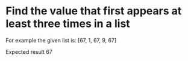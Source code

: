 # Find the value that first appears at least three times in a list

For example the given list is:
[67, 1, 67, 9, 67]

Expected result
67
